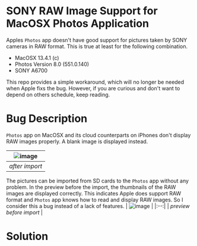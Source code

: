 # SONY RAW Image Support for MacOSX Photos Application
Apples `Photos` app doesn't have good support for pictures taken by SONY cameras in RAW format. This is true at least for the following combination. 

* MacOSX 13.4.1 (c) 
* Photos Version 8.0 (551.0.140)
* SONY A6700

This repo provides a simple workaround, which will no longer be needed when Apple fixs the bug. However, if you are curious and don't want to depend on others schedule, keep reading.

# Bug Description
`Photos` app on MacOSX and its cloud counterparts on iPhones don't display RAW images properly. A blank image is displayed instead. 

| ![image](https://github.com/lqu/macsonyraw/assets/432856/482fa5d2-c373-41b9-b1db-67d7c90a644c) |
|:--:| 
| *after import* |


The pictures can be imported from SD cards to the `Photos` app without any problem. In the preview before the import, the thumbnails of the RAW images are displayed correctly. This indicates Apple does support RAW format and `Photos` app knows how to read and display RAW images. So I consider this a bug instead of a lack of features. | ![image](https://github.com/lqu/macsonyraw/assets/432856/0ed6ec07-c6a1-48d1-bdfa-f3e2562fdaf4) |
|:--:| 
| *preview before import* |


# Solution

